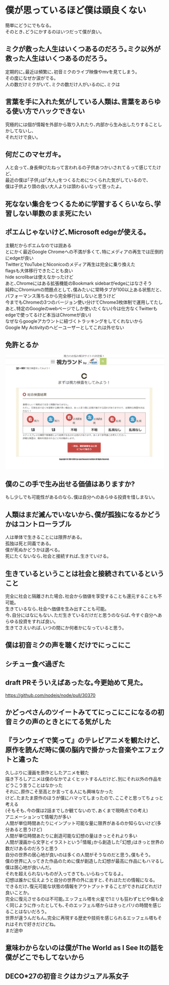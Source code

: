 # 僕が思っているほど僕は頭良くない

簡単にどうにでもなる｡  
そのとき､どうにかするのはいつだって僕が良い｡  

## ミクが救った人生はいくつあるのだろう｡ミク以外が救った人生はいくつあるのだろう｡

定期的に｡最近は頻繁に､初音ミクのライブ映像やmvを見てしまう｡  
その度になぜか涙がでる｡  
人の数だけミクがいて､ミクの数だけ人がいるのに､ミクは

## 言葉を手に入れた気がしている人類は､言葉をあらゆる使い方でハックできない

究極的には個が情報を外部から取り入れたり､内部から生み出したりすることしかしてないし､  
それだけで良い｡  

## 何だこのマセガキ｡

人と会って､身長伸びたねって言われるの子供あつかいされてるって感じてたけど､  
最近の僕は｢子供｣は｢大人｣をつくるためにつくられた気がしているので､  
僕は子供より頭の良い大人よりは頭わるいなって思ったよ｡  

## 死なない集合をつくるために学習するくらいなら､学習しない単数のまま死にたい

## ポエムじゃないけど､Microsoft edgeが使える｡

主観だからポエムなのでは説ある  
とにかく最近Google Chromeへの不満が多くて､特にメディアの再生では圧倒的にedgeが良い  
TwitterとYouTubeとNiconicoのメディア再生は完全に乗り換えた  
flagsも大体移行できたことも良い  
hide scrollbarは使えなかったけど  
あと､Chromeにはある拡張機能のBookmark sidebarがedgeにはなさそう  
純粋にChromiumの問題点として､僕みたいに常時タブが100以上ある状態だと､パフォーマンス落ちるから完全移行はしないと思うけど  
今までもChromeの3つのバージョン使い分けてChrome3枚体制で運用してたし  
あと､特定のGoogleのwebページでしか使いたくない(今は仕方なくTwitterもedgeで使ってるけど本当はChromeが良い)  
なぜならgoogleアカウントに紐づくトラッキングをしてくれないから  
Google My Activityのヘビーユーザーとしてこれは外せない  

## 免許とるか

![視力](https://github.com/anoriqq/anoriqq/blob/images/tCnQykwsfjbT9v387LRfSpTOiUGdIr.png)

## 僕のこの手で生み出せる価値はありますか?

もし少しでも可能性があるのなら､僕は自分へのあらゆる投資を惜しまない｡  

## 人類はまだ滅んでいないから､僕が孤独になるかどうかはコントローラブル

人は単体で生きることには限界がある｡  
孤独は死と同義である｡  
僕が死ぬかどうかは選べる｡  
死にたくないなら､社会と接続すれば､生きていける｡  

## 生きているということは社会と接続されているということ

完全に社会と隔離された場合､社会から価値を享受することも還元することも不可能｡  
生きているなら､社会へ価値を生み出すことも可能｡  
今､自分にはなにもない､ただ生きているだけだと思うのならば､今すぐ自分へあらゆる投資をすれば良い｡  
生きてさえいれば､いつの間にか何者かになっていると思う｡  

## 僕は初音ミクの声を聴くだけでにっこにこ

## シチュー食べ過ぎた

## draft PRそういえばあったな｡今更始めて見た｡

https://github.com/nodejs/node/pull/30370

## かどっぺさんのツイートみててにっこにこになるの初音ミクの声のときとにてる気がした

## 『ランウェイで笑って』のテレビアニメを観たけど､原作を読んだ時に僕の脳内で掛かった音楽やエフェクトと違った

久しぶりに漫画を原作としたアニメを観た  
描き下ろしアニメは僕のなかでよくヒットするんだけど､別にそれ以外の作品をどうこう言うことはなかった  
それに､原作こそ至高とか言ってる人にも興味なかった  
けど､たまたま原作のほうが僕にハマってしまったので､ここぞと思ってちょっと考える  
(そもそも､今の僕は2話までしか観てないので､あくまで現時点での考え)  
アニメーションって情報力が多い  
人間が単位時間あたりにインプット可能な量に限界があるのか知らないけど(多分あると思うけど)  
人間が単位時間あたりに創造可能な幻想の量はきっとそれより多い  
人間が漫画から文字とイラストという｢情報｣から創造した｢幻想｣はきっと世界の数だけあるのだろうと思う  
自分の世界の居心地が良いのは多くの人間がそうなのだと思う｡僕もそう｡  
僕の世界に入ってきた作品のために僕が創造した幻想が最高に作品にもハマるし僕は居心地が良いんだ｡  
それを超えられないものが入ってきても､いらねってなるよ｡  
幻想は誰かに伝えようと自分の世界の外に出すと､それはただの情報になる｡  
できるだけ､復元可能な状態の情報をアウトプットすることができればどれだけ良いことか｡  
完全に復元させるのは不可能｡エッフェル塔を火星で1ミリも狂わずヒビや傷も全く同じように作ったとしても､そのエッフェル塔からはきっとパリの時間を感じることはないだろう｡  
世界が違うんだもん｡完全に再現する歴史や技術を感じられるエッフェル塔もそれはそれで好きだけどね｡  
まだ途中

## 意味わからないのは僕がThe World as I See Itの話を僕がどこでもしてないから

## DECO*27の初音ミクはカジュアル系女子
